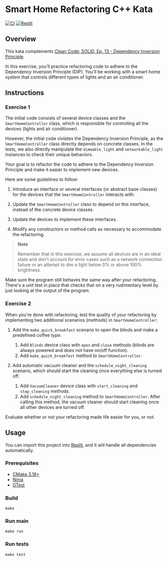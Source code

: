 # Smart Home Refactoring C++ Kata

[![CI](https://github.com/Coding-Cuddles/smart-home-refactoring-cpp-kata/actions/workflows/main.yml/badge.svg)](https://github.com/Coding-Cuddles/smart-home-refactoring-cpp-kata/actions/workflows/main.yml)
[![Replit](https://replit.com/badge?caption=Try%20with%20Replit&variant=small)](https://replit.com/new/github/Coding-Cuddles/smart-home-refactoring-cpp-kata)

## Overview

This kata complements [Clean Code: SOLID, Ep. 13 - Dependency Inversion Principle](https://cleancoders.com/episode/clean-code-episode-13).

In this exercise, you'll practice refactoring code to adhere to the Dependency
Inversion Principle (DIP). You'll be working with a smart home system that
controls different types of lights and an air conditioner.

## Instructions

### Exercise 1

The initial code consists of several device classes and the
`SmartHomeController` class, which is responsible for controlling all the
devices (lights and air conditioner).

However, the initial code violates the Dependency Inversion Principle, as the
`SmartHomeController` class directly depends on concrete classes. In the tests,
we also directly manipulate the `dimmable_light` and `networkable_light`
instances to check their unique behaviors.

Your goal is to refactor the code to adhere to the Dependency Inversion
Principle and make it easier to implement new devices.

Here are some guidelines to follow:

1. Introduce an interface or several interfaces (or abstract base classes) for
   the devices that the `SmartHomeController` interacts with.

1. Update the `SmartHomeController` class to depend on this interface, instead
   of the concrete device classes.

1. Update the devices to implement these interfaces.

1. Modify any constructors or method calls as necessary to accommodate the
   refactoring.

> **Note**
>
> Remember that in this exercise, we assume all devices are in an ideal state
> and don't account for error cases such as a network connection failure or an
> attempt to dim a light below 0% or above 100% brightness.

Make sure the program still behaves the same way after your refactoring.
There's a unit test in place that checks that on a very rudimentary level by
just looking at the output of the program.

### Exercise 2

When you're done with refactoring, test the quality of your refactoring by
implementing two additional scenarios (methods) in `SmartHomeController`:

1. Add the `make_quick_breakfast` scenario to open the blinds and make a
   predefined coffee type.
   1. Add `Blinds` device class with `open` and `close` methods
      (blinds are always powered and does not have on/off function).
   1. Add `make_quick_breakfast` method to `SmartHomeController`.

1. Add automatic vacuum cleaner and the `schedule_night_cleaning` scenario, which
   should start the cleaning once everything else is turned off.
   1. Add `VacuumCleaner` device class with `start_cleaning` and `stop_cleaning`
      methods.
   1. Add `schedule_night_cleaning` method to `SmartHomeController`. After
      calling this method, the vacuum cleaner should start cleaning once all
      other devices are turned off.

Evaluate whether or not your refactoring made life easier for you, or not.

## Usage

You can import this project into [Replit](https://replit.com), and it will
handle all dependencies automatically.

### Prerequisites

* [CMake 3.19+](https://cmake.org)
* [Ninja](https://ninja-build.org)
* [GTest](https://github.com/google/googletest)

### Build

```console
make
```

### Run main

```console
make run
```

### Run tests

```console
make test
```
